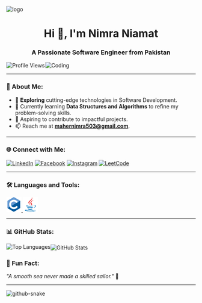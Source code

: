 ![logo](https://github.com/Nimra-Niamat/Nimra-Niamat/blob/main/Untitled%20design.png)
<h1 align="center">Hi 👋, I'm Nimra Niamat</h1>
<h3 align="center">A Passionate Software Engineer from Pakistan</h3>
<img align="right" alt="Coding" width="400" src="https://media.giphy.com/media/YnS7j9pwnECXLMrI4t/giphy.gif">

<p align="left"> <img src="https://komarev.com/ghpvc/?username=nimra-niamat&label=Profile%20views&color=0e75b6&style=flat" alt="Profile Views" /> </p>

---

### 🌟 About Me:
- 🔭 **Exploring** cutting-edge technologies in Software Development.  
- 🌱 Currently learning **Data Structures and Algorithms** to refine my problem-solving skills.  
- 💼 Aspiring to contribute to impactful projects.  
- 📫 Reach me at **mahernimra503@gmail.com**.

---

### 🌐 Connect with Me:
<p align="left">
<a href="https://linkedin.com/in/nimra-niamat" target="blank"><img align="center" src="https://raw.githubusercontent.com/rahuldkjain/github-profile-readme-generator/master/src/images/icons/Social/linked-in-alt.svg" alt="LinkedIn" height="30" width="40" /></a>
<a href="https://fb.com/maher-nimra" target="blank"><img align="center" src="https://raw.githubusercontent.com/rahuldkjain/github-profile-readme-generator/master/src/images/icons/Social/facebook.svg" alt="Facebook" height="30" width="40" /></a>
<a href="https://instagram.com/maher-nimra" target="blank"><img align="center" src="https://raw.githubusercontent.com/rahuldkjain/github-profile-readme-generator/master/src/images/icons/Social/instagram.svg" alt="Instagram" height="30" width="40" /></a>
<a href="https://www.leetcode.com/nimra-niamat" target="blank"><img align="center" src="https://raw.githubusercontent.com/rahuldkjain/github-profile-readme-generator/master/src/images/icons/Social/leet-code.svg" alt="LeetCode" height="30" width="40" /></a>
</p>

---

### 🛠️ Languages and Tools:
<p align="left">
  <a href="https://www.cprogramming.com/" target="_blank" rel="noreferrer"> 
    <img src="https://raw.githubusercontent.com/devicons/devicon/master/icons/c/c-original.svg" alt="C Language" width="40" height="40"/> 
  </a> 
  <a href="https://www.java.com" target="_blank" rel="noreferrer"> 
    <img src="https://raw.githubusercontent.com/devicons/devicon/master/icons/java/java-original.svg" alt="Java" width="40" height="40"/> 
  </a>
</p>

---

### 📊 GitHub Stats:
<p>
  <img align="left" src="https://github-readme-stats.vercel.app/api/top-langs?username=nimra-niamat&show_icons=true&locale=en&layout=compact" alt="Top Languages" />
  <img align="center" src="https://github-readme-stats.vercel.app/api?username=nimra-niamat&show_icons=true&locale=en" alt="GitHub Stats" />
</p>

### 🚀 Fun Fact:
_"A smooth sea never made a skilled sailor."_ 🌊

---
<picture>
  <source 
    media="(prefers-color-scheme: dark)" 
    srcset="https://raw.githubusercontent.com/tobiasmeyhoefer/tobiasmeyhoefer/output/github-snake-dark.svg" 
  />
  <source 
    media="(prefers-color-scheme: light)" 
    srcset="https://raw.githubusercontent.com/tobiasmeyhoefer/tobiasmeyhoefer/output/github-snake.svg" 
  />
  <img 
    alt="github-snake" 
    src="https://raw.githubusercontent.com/tobiasmeyhoefer/tobiasmeyhoefer/output/github-snake.svg" 
  />
</picture>


